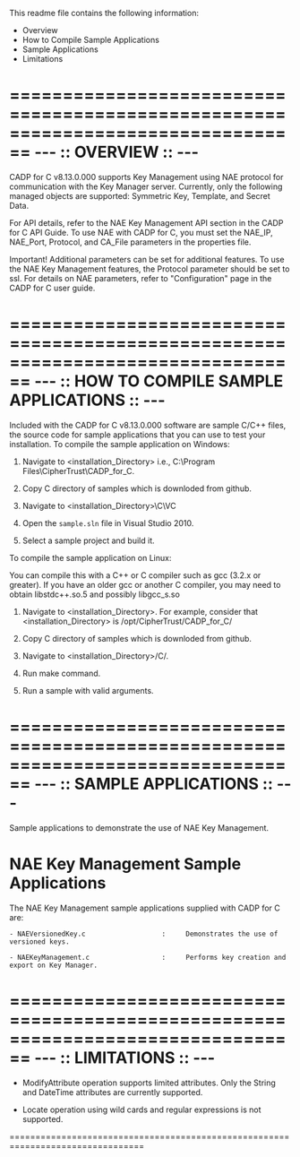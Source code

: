 This readme file contains the following information:

 - Overview
 - How to Compile Sample Applications
 - Sample Applications
 - Limitations

================================================================================
                            --- :: OVERVIEW :: ---
================================================================================

CADP for C v8.13.0.000 supports Key Management using NAE protocol for 
communication with the Key Manager server. Currently, only the following managed 
objects are supported: Symmetric Key, Template, and Secret Data.

For API details, refer to the NAE Key Management API section in the CADP for C
API Guide. To use NAE with CADP for C, you must set the NAE_IP, NAE_Port,
Protocol, and CA_File parameters in the properties file.

Important! Additional parameters can be set for additional features. To use the 
NAE Key Management features, the Protocol parameter should be set to ssl.
For details on NAE parameters, refer to "Configuration" page in the  
CADP for C user guide.

================================================================================
              --- :: HOW TO COMPILE SAMPLE APPLICATIONS :: ---
================================================================================

Included with the CADP for C v8.13.0.000 software are sample C/C++ files, the
source code for sample applications that you can use to test your installation. 
To compile the sample application on Windows:

1. Navigate to <installation_Directory> i.e., C:\Program Files\CipherTrust\CADP_for_C\.

2. Copy C directory of samples which is downloded from github.

3. Navigate to <installation_Directory>\C\VC

4. Open the `sample.sln` file in Visual Studio 2010.

5. Select a sample project and build it.


To compile the sample application on Linux:

You can compile this with a C++ or C compiler such as gcc (3.2.x or greater).
If you have an older gcc or another C compiler, you may need to obtain 
libstdc++.so.5 and possibly libgcc_s.so

1. Navigate to <installation_Directory>. For example, 
   consider that <installation_Directory> is /opt/CipherTrust/CADP_for_C/

2. Copy C directory of samples which is downloded from github.

3. Navigate to <installation_Directory>/C/.

4. Run make command.

5. Run a sample with valid arguments.

================================================================================
                        --- :: SAMPLE APPLICATIONS :: ---
================================================================================

Sample applications to demonstrate the use of NAE Key Management.

   NAE Key Management Sample Applications
   =====================================
   The NAE Key Management sample applications supplied with CADP for C
   are:

    - NAEVersionedKey.c                   :     Demonstrates the use of versioned keys.
    
    - NAEKeyManagement.c                  :     Performs key creation and export on Key Manager.

================================================================================
                             --- :: LIMITATIONS :: ---
================================================================================

 - ModifyAttribute operation supports limited attributes. Only the String and 
   DateTime attributes are currently supported.

 - Locate operation using wild cards and regular expressions is not supported.

================================================================================